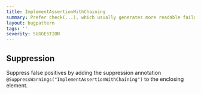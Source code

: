 ```yaml
---
title: ImplementAssertionWithChaining
summary: Prefer check(...), which usually generates more readable failure messages.
layout: bugpattern
tags: ''
severity: SUGGESTION
---
```


<!--
*** AUTO-GENERATED, DO NOT MODIFY ***
To make changes, edit the @BugPattern annotation or the explanation in docs/bugpattern.
-->



## Suppression
Suppress false positives by adding the suppression annotation `@SuppressWarnings("ImplementAssertionWithChaining")` to the enclosing element.
